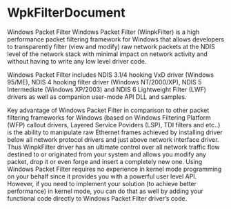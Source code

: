 # WpkFilterDocument

Windows Packet Filter
Windows Packet Filter (WinpkFilter) is a high performance packet filtering framework for Windows that allows developers to transparently filter (view and modify) raw network packets at the NDIS level of the network stack with minimal impact on network activity and without having to write any low level driver code.

Windows Packet Filter includes NDIS 3.1/4 hooking VxD driver (Windows 95/ME), NDIS 4 hooking filter driver (Windows NT/2000/XP), NDIS 5 Intermediate (Windows XP/2003) and NDIS 6 Lightweight Filter (LWF) drivers as well as companion user-mode API DLL and samples.

Key advantage of Windows Packet Filter in comparison to other packet filtering frameworks for Windows (based on Windows Filtering Platform (WFP) callout drivers, Layered Service Poviders (LSP), TDI filters and etc..) is the ability to manipulate raw Ethernet frames achieved by installing driver below all network protocol drivers and just above network interface driver. Thus WinpkFilter driver has an ultimate control over all network traffic flow destined to or originated from your system and allows you modify any packet, drop it or even forge and insert a completely new one. Using Windows Packet Filter requires no experience in kernel mode programming on your behalf since it provides you with a powerful user level API. However, if you need to implement your solution (to achieve better performance) in kernel mode, you can do that as well by adding your functional code directly to Windows Packet Filter driver’s code.
